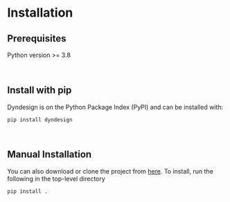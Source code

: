 # Installation

## Prerequisites

Python version >= 3.8

<br/>

## Install with pip

Dyndesign is on the Python Package Index (PyPI) and can be installed with:

    pip install dyndesign

<br/>

## Manual Installation

You can also download or clone the project from
[here](https://github.com/amarula/dyndesign). To install, run the following in
the top-level directory

    pip install .

<br/>
